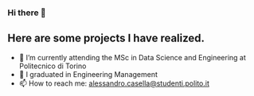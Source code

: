 ### Hi there 👋

## Here are some projects I have realized.

  * 🔭 I’m currently attending the MSc in Data Science and Engineering at Politecnico di Torino 
  * 🔭 I graduated in Engineering Management
  * 📫 How to reach me: alessandro.casella@studenti.polito.it

